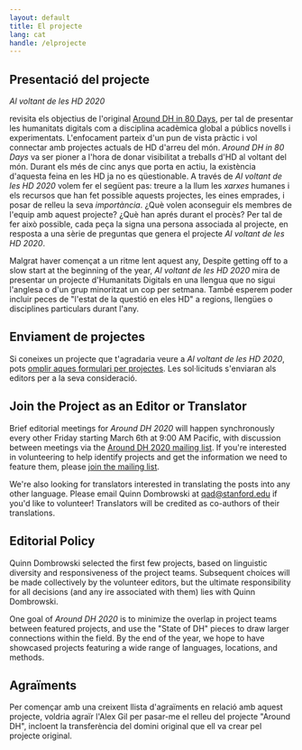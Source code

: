 ```yaml
---
layout: default
title: El projecte
lang: cat
handle: /elprojecte
---
```


## Presentació del projecte
*Al voltant de les HD 2020* 

revisita els objectius de l'original <a href="https://github.com/elotroalex/arounddh">Around DH in 80 Days</a>, per tal de presentar les humanitats digitals com a disciplina acadèmica global a públics novells i experimentats. L'enfocament parteix d'un pun de vista pràctic i vol connectar amb projectes actuals de HD d'arreu del món. *Around DH in 80 Days* va ser pioner a l'hora de donar visibilitat a treballs d'HD al voltant del món. Durant els més de cinc anys que porta en actiu, la existència d'aquesta feina en les HD ja no es qüestionable. A través de <em>Al voltant de les HD 2020</em> volem fer el següent pas: treure a la llum les <em>xarxes</em> humanes i els recursos que han fet possible aquests projectes, les eines emprades, i posar de relleu la seva <em>importància</em>. ¿Què volen aconseguir els membres de l'equip amb aquest projecte? ¿Què han aprés durant el procès? Per tal de fer això possible, cada peça la signa una persona associada al projecte, en resposta a una sèrie de preguntas que genera el projecte *Al voltant de les HD 2020*.

Malgrat haver començat a un ritme lent aquest any, Despite getting off to a slow start at the beginning of the year, *Al voltant de les HD 2020* mira de presentar un projecte d'Humanitats Digitals en una llengua que no sigui l'anglesa o d'un grup minoritzat un cop per setmana. També esperem poder incluir peces de "l'estat de la questió en eles HD" a regions, llengües o disciplines particulars durant l'any.

## Enviament de projectes
Si coneixes un projecte que t'agradaria veure a *Al voltant de les HD 2020*, pots [omplir aques formulari per projectes](https://forms.gle/b6EeaCph2bBWREEx8). Les sol·licituds s'enviaran als editors per a la seva consideració.

## Join the Project as an Editor or Translator
Brief editorial meetings for *Around DH 2020* will happen synchronously every other Friday starting March 6th at 9:00 AM Pacific, with discussion between meetings via the [Around DH 2020 mailing list](https://mailman.stanford.edu/mailman/listinfo/around-dh-2020). If you're interested in volunteering to help identify projects and get the information we need to feature them, please [join the mailing list](https://mailman.stanford.edu/mailman/listinfo/around-dh-2020).

We're also looking for translators interested in translating the posts into any other language. Please email Quinn Dombrowski at qad@stanford.edu if you'd like to volunteer! Translators will be credited as co-authors of their translations.


## Editorial Policy
Quinn Dombrowski selected the first few projects, based on linguistic diversity and responsiveness of the project teams. Subsequent choices will be made collectively by the volunteer editors, but the ultimate responsibility for all decisions (and any ire associated with them) lies with Quinn Dombrowski. 

One goal of *Around DH 2020* is to minimize the overlap in project teams between featured projects, and use the "State of DH" pieces to draw larger connections within the field. By the end of the year, we hope to have showcased projects featuring a wide range of languages, locations, and methods.


## Agraïments
Per començar amb una creixent llista d'agraïments en relació amb aquest projecte, voldria agraïr l'Alex Gil per pasar-me el relleu del projecte "Around DH", incloent la transferència del domini original que ell va crear pel projecte original.
